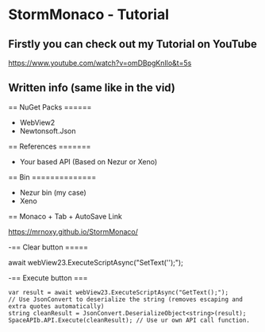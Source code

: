 # StormMonaco - Tutorial

## Firstly you can check out my Tutorial on YouTube

https://www.youtube.com/watch?v=omDBpgKnIlo&t=5s

## Written info (same like in the vid)

== NuGet Packs ======
- WebView2
- Newtonsoft.Json

== References =======
- Your based API (Based on Nezur or Xeno)

== Bin ==============
- Nezur bin (my case)
- Xeno

== Monaco + Tab + AutoSave Link

https://mrnoxy.github.io/StormMonaco/

-== Clear button =====

await webView23.ExecuteScriptAsync("SetText('');");

-== Execute button ===
```
var result = await webView23.ExecuteScriptAsync("GetText();");
// Use JsonConvert to deserialize the string (removes escaping and extra quotes automatically)
string cleanResult = JsonConvert.DeserializeObject<string>(result);
SpaceAPIb.API.Execute(cleanResult); // Use ur own API call function.
```

